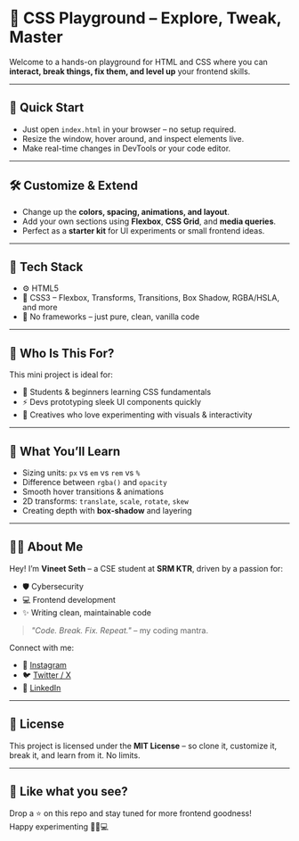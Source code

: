 # 🎨 CSS Playground – Explore, Tweak, Master

Welcome to a hands-on playground for HTML and CSS where you can **interact, break things, fix them, and level up** your frontend skills.

---

## 🚀 Quick Start

- Just open `index.html` in your browser – no setup required.
- Resize the window, hover around, and inspect elements live.
- Make real-time changes in DevTools or your code editor.

---

## 🛠️ Customize & Extend

- Change up the **colors, spacing, animations, and layout**.
- Add your own sections using **Flexbox**, **CSS Grid**, and **media queries**.
- Perfect as a **starter kit** for UI experiments or small frontend ideas.

---

## 🧰 Tech Stack

- ⚙️ HTML5  
- 🎨 CSS3 – Flexbox, Transforms, Transitions, Box Shadow, RGBA/HSLA, and more  
- 🚫 No frameworks – just pure, clean, vanilla code

---

## 🎯 Who Is This For?

This mini project is ideal for:

- 👶 Students & beginners learning CSS fundamentals  
- ⚡ Devs prototyping sleek UI components quickly  
- 🎨 Creatives who love experimenting with visuals & interactivity

---

## 🌈 What You’ll Learn

- Sizing units: `px` vs `em` vs `rem` vs `%`
- Difference between `rgba()` and `opacity`
- Smooth hover transitions & animations
- 2D transforms: `translate`, `scale`, `rotate`, `skew`
- Creating depth with **box-shadow** and layering

---

## 👨‍💻 About Me

Hey! I’m **Vineet Seth** – a CSE student at **SRM KTR**, driven by a passion for:

- 🛡️ Cybersecurity  
- 💻 Frontend development  
- ✨ Writing clean, maintainable code

> _"Code. Break. Fix. Repeat."_ – my coding mantra.

Connect with me:

- 📸 [Instagram](https://www.instagram.com/vineet__seth)  
- 🐦 [Twitter / X](https://twitter.com/vineet2511_05)  
- 💼 [LinkedIn](https://www.linkedin.com/in/vineet-seth-92a09532b)

---

## 📄 License

This project is licensed under the **MIT License** – so clone it, customize it, break it, and learn from it. No limits.

---

## 🌟 Like what you see?

Drop a ⭐ on this repo and stay tuned for more frontend goodness!  
Happy experimenting 👨‍🎨💻
